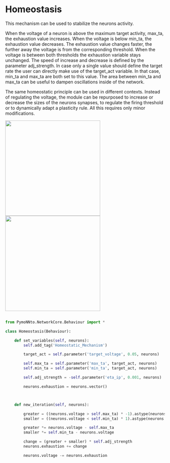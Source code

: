 # Homeostasis

This mechanism can be used to stabilize the neurons activity.

When the voltage of a neuron is above the maximum target activity, max_ta, the exhaustion value increases.
When the voltage is below min_ta, the exhaustion value decreases.
The exhaustion value changes faster, the further away the voltage is from the corresponding threshold.
When the voltage is between both thresholds the exhaustion variable stays unchanged.
The speed of increase and decrease is defined by the parameter adj_strength.
In case only a single value should define the target rate the user can directly make use of the target_act variable.
In that case, min_ta and max_ta are both set to this value.
The area between min_ta and max_ta can be useful to dampen oscillations inside of the network.

The same homeostatic principle can be used in different contexts.
Instead of regulating the voltage, the module can be repurposed to increase or decrease the sizes of the neurons synapses, to regulate the firing threshold or to dynamically adapt a plasticity rule.
All this requires only minor modifications.

<img width="300" src="https://raw.githubusercontent.com/trieschlab/PymoNNto/Images/Homeostasis.png"><img width="300" src="https://raw.githubusercontent.com/trieschlab/PymoNNto/Images/HM_vg.png"><br>

```python

from PymoNNto.NetworkCore.Behaviour import *

class Homeostasis(Behaviour):

    def set_variables(self, neurons):
        self.add_tag('Homeostatic_Mechanism')

        target_act = self.parameter('target_voltage', 0.05, neurons)

        self.max_ta = self.parameter('max_ta', target_act, neurons)
        self.min_ta = self.parameter('min_ta', target_act, neurons)

        self.adj_strength = -self.parameter('eta_ip', 0.001, neurons)

        neurons.exhaustion = neurons.vector()



    def new_iteration(self, neurons):

        greater = ((neurons.voltage > self.max_ta) * -1).astype(neurons.def_dtype)
        smaller = ((neurons.voltage < self.min_ta) * 1).astype(neurons.def_dtype)

        greater *= neurons.voltage - self.max_ta
        smaller *= self.min_ta - neurons.voltage

        change = (greater + smaller) * self.adj_strength
        neurons.exhaustion += change

        neurons.voltage -= neurons.exhaustion

```